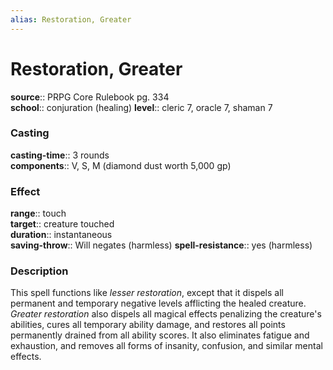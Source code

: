 ```yaml
---
alias: Restoration, Greater
---
```


# Restoration, Greater 

**source**:: PRPG Core Rulebook pg. 334  
**school**:: conjuration (healing)
**level**:: cleric 7, oracle 7, shaman 7

### Casting 

**casting-time**:: 3 rounds  
**components**:: V, S, M (diamond dust worth 5,000 gp)

### Effect 

**range**:: touch  
**target**:: creature touched  
**duration**:: instantaneous  
**saving-throw**:: Will negates (harmless)
**spell-resistance**:: yes (harmless)

### Description 

This spell functions like *lesser restoration*, except that it dispels all permanent and temporary negative levels afflicting the healed creature. *Greater restoration* also dispels all magical effects penalizing the creature's abilities, cures all temporary ability damage, and restores all points permanently drained from all ability scores. It also eliminates fatigue and exhaustion, and removes all forms of insanity, confusion, and similar mental effects.

